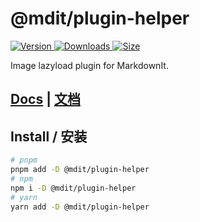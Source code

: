 # @mdit/plugin-helper

[![Version](https://img.shields.io/npm/v/@mdit/plugin-helper.svg?style=flat-square&logo=npm) ![Downloads](https://img.shields.io/npm/dm/@mdit/plugin-helper.svg?style=flat-square&logo=npm) ![Size](https://img.shields.io/bundlephobia/min/@mdit/plugin-helper?style=flat-square&logo=npm)](https://www.npmjs.com/package/@mdit/plugin-helper)

Image lazyload plugin for MarkdownIt.

## [Docs](https://mdit-plugins.github.io/helper.html) | [文档](https://mdit-plugins.github.io/zh/helper.html)

## Install / 安装

```bash
# pnpm
pnpm add -D @mdit/plugin-helper
# npm
npm i -D @mdit/plugin-helper
# yarn
yarn add -D @mdit/plugin-helper
```
